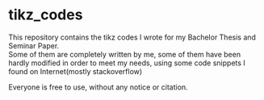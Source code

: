# tikz_codes
This repository contains the tikz codes I wrote for my Bachelor Thesis and Seminar Paper.  
Some of them are completely written by me, some of them have been hardly modified in order to meet my needs, using some code snippets I found on Internet(mostly stackoverflow)


Everyone is free to use, without any notice or citation.
